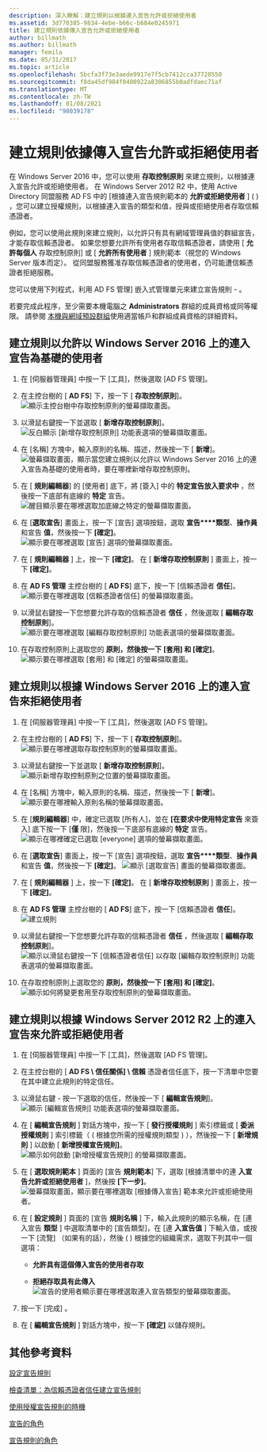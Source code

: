 ```yaml
---
description: 深入瞭解：建立規則以根據連入宣告允許或拒絕使用者
ms.assetid: 3d770385-9834-4ebe-b66c-b684e0245971
title: 建立規則依據傳入宣告允許或拒絕使用者
author: billmath
ms.author: billmath
manager: femila
ms.date: 05/31/2017
ms.topic: article
ms.openlocfilehash: 5bcfa3f73e3aede9917e7f5cb7412cca37728550
ms.sourcegitcommit: f8da45df984f0400922a8306855b0adfdaec71af
ms.translationtype: MT
ms.contentlocale: zh-TW
ms.lasthandoff: 01/08/2021
ms.locfileid: "98039178"
---
```

# <a name="create-a-rule-to-permit-or-deny-users-based-on-an-incoming-claim"></a>建立規則依據傳入宣告允許或拒絕使用者


在 Windows Server 2016 中，您可以使用 **存取控制原則** 來建立規則，以根據連入宣告允許或拒絕使用者。  在 Windows Server 2012 R2 中，使用 Active Directory 同盟服務 AD FS 中的 [根據連入宣告規則範本的 **允許或拒絕使用者** ] \( \) ，您可以建立授權規則，以根據連入宣告的類型和值，授與或拒絕使用者存取信賴憑證者。

例如，您可以使用此規則來建立規則，以允許只有具有網域管理員值的群組宣告，才能存取信賴憑證者。 如果您想要允許所有使用者存取信賴憑證者，請使用 [ **允許每個人** 存取控制原則] 或 [ **允許所有使用者** ] 規則範本（視您的 Windows Server 版本而定）。 從同盟服務獲准存取信賴憑證者的使用者，仍可能遭信賴憑證者拒絕服務。

您可以使用下列程式，利用 AD FS 管理] 嵌入式管理單元來建立宣告規則 \- 。

若要完成此程序，至少需要本機電腦之 **Administrators** 群組的成員資格或同等權限。  請參閱 [本機與網域預設群組](https://go.microsoft.com/fwlink/?LinkId=83477)使用適當帳戶和群組成員資格的詳細資料。

## <a name="to-create-a-rule-to-permit-users-based-on-an-incoming-claim-on-windows-server-2016"></a>建立規則以允許以 Windows Server 2016 上的連入宣告為基礎的使用者

1.  在 [伺服器管理員] 中按一下 [工具]，然後選取 [AD FS 管理]。

2.  在主控台樹的 [ **AD FS**] 下，按一下 [ **存取控制原則**]。
![顯示主控台樹中存取控制原則的螢幕擷取畫面。](media/Create-a-Rule-to-Permit-or-Deny-Users-Based-on-an-Incoming-Claim/permitdeny3.PNG)

3. 以滑鼠右鍵按一下並選取 [ **新增存取控制原則**]。
![反白顯示 [新增存取控制原則] 功能表選項的螢幕擷取畫面。](media/Create-a-Rule-to-Permit-or-Deny-Users-Based-on-an-Incoming-Claim/permitdeny4.PNG)

4. 在 [名稱] 方塊中，輸入原則的名稱、描述，然後按一下 [ **新增**]。
![螢幕擷取畫面，顯示當您建立規則以允許以 Windows Server 2016 上的連入宣告為基礎的使用者時，要在哪裡新增存取控制原則。](media/Create-a-Rule-to-Permit-or-Deny-Users-Based-on-an-Incoming-Claim/permitdeny5.PNG)

5. 在 [ **規則編輯器**] 的 [使用者] 底下，將 [簽入] 中的 **特定宣告放入要求中** ，然後按一下底部有底線的 **特定** 宣告。
![醒目顯示要在哪裡選取加底線之特定的螢幕擷取畫面。](media/Create-a-Rule-to-Permit-or-Deny-Users-Based-on-an-Incoming-Claim/permitdeny6.PNG)

6. 在 [**選取宣告**] 畫面上，按一下 [宣告] 選項按鈕，選取 **宣告****類型**、**操作員** 和宣告 **值**，然後按一下 **[確定]**。
![顯示要在哪裡選取 [宣告] 選項的螢幕擷取畫面。](media/Create-a-Rule-to-Permit-or-Deny-Users-Based-on-an-Incoming-Claim/permitdeny7.PNG)

7.  在 [ **規則編輯器** ] 上，按一下 **[確定]**。  在 [ **新增存取控制原則** ] 畫面上，按一下 **[確定]**。

8. 在 **AD FS 管理** 主控台樹的 [ **AD FS**] 底下，按一下 [信賴憑證者 **信任**]。
![顯示要在哪裡選取 [信賴憑證者信任] 的螢幕擷取畫面。](media/Create-a-Rule-to-Pass-Through-or-Filter-an-Incoming-Claim/claimrule9.PNG)

9.  以滑鼠右鍵按一下您想要允許存取的信賴憑證者 **信任** ，然後選取 [ **編輯存取控制原則**]。
![顯示要在哪裡選取 [編輯存取控制原則] 功能表選項的螢幕擷取畫面。](media/Create-a-Rule-to-Permit-All-Users/permitall2.PNG)

10. 在存取控制原則上選取您的 **原則，然後按一下** **[套用] 和 [確定]**。
![顯示要在哪裡選取 [套用] 和 [確定] 的螢幕擷取畫面。](media/Create-a-Rule-to-Permit-or-Deny-Users-Based-on-an-Incoming-Claim/permitdeny8.PNG)

## <a name="to-create-a-rule-to-deny-users-based-on-an-incoming-claim-on-windows-server-2016"></a>建立規則以根據 Windows Server 2016 上的連入宣告來拒絕使用者

1.  在 [伺服器管理員] 中按一下 [工具]，然後選取 [AD FS 管理]。

2.  在主控台樹的 [ **AD FS**] 下，按一下 [ **存取控制原則**]。
![顯示要在哪裡選取存取控制原則的螢幕擷取畫面。](media/Create-a-Rule-to-Permit-or-Deny-Users-Based-on-an-Incoming-Claim/permitdeny3.PNG)

3. 以滑鼠右鍵按一下並選取 [ **新增存取控制原則**]。
![顯示新增存取控制原則之位置的螢幕擷取畫面。](media/Create-a-Rule-to-Permit-or-Deny-Users-Based-on-an-Incoming-Claim/permitdeny4.PNG)

4. 在 [名稱] 方塊中，輸入原則的名稱、描述，然後按一下 [ **新增**]。
![顯示要在哪裡輸入原則名稱的螢幕擷取畫面。](media/Create-a-Rule-to-Permit-or-Deny-Users-Based-on-an-Incoming-Claim/permitdeny9.PNG)

5. 在 [**規則編輯器**] 中，確定已選取 [所有人]，並在 **[在要求中使用特定宣告** 來簽入] 底下按一下 [**僅** 限]，然後按一下底部有底線的 **特定** 宣告。
![顯示在哪裡確定已選取 [everyone] 選項的螢幕擷取畫面。](media/Create-a-Rule-to-Permit-or-Deny-Users-Based-on-an-Incoming-Claim/permitdeny10.PNG)

6. 在 [**選取宣告**] 畫面上，按一下 [宣告] 選項按鈕，選取 **宣告****類型**、**操作員** 和宣告 **值**，然後按一下 **[確定]**。
![顯示 [選取宣告] 畫面的螢幕擷取畫面。](media/Create-a-Rule-to-Permit-or-Deny-Users-Based-on-an-Incoming-Claim/permitdeny11.PNG)

7.  在 [ **規則編輯器** ] 上，按一下 **[確定]**。  在 [ **新增存取控制原則** ] 畫面上，按一下 **[確定]**。

8. 在 **AD FS 管理** 主控台樹的 [ **AD FS**] 底下，按一下 [信賴憑證者 **信任**]。
![建立規則](media/Create-a-Rule-to-Pass-Through-or-Filter-an-Incoming-Claim/claimrule9.PNG)

9.  以滑鼠右鍵按一下您想要允許存取的信賴憑證者 **信任** ，然後選取 [ **編輯存取控制原則**]。
![顯示以滑鼠右鍵按一下 [信賴憑證者信任] 以存取 [編輯存取控制原則] 功能表選項的螢幕擷取畫面。](media/Create-a-Rule-to-Permit-All-Users/permitall2.PNG)

10. 在存取控制原則上選取您的 **原則，然後按一下** **[套用] 和 [確定]**。
![顯示如何將變更套用至存取控制原則的螢幕擷取畫面。](media/Create-a-Rule-to-Permit-or-Deny-Users-Based-on-an-Incoming-Claim/permitdeny12.PNG)


## <a name="to-create-a-rule-to-permit-or-deny-users-based-on-an-incoming-claim-on-windows-server-2012-r2"></a>建立規則以根據 Windows Server 2012 R2 上的連入宣告來允許或拒絕使用者

1.  在 [伺服器管理員] 中按一下 [工具]，然後選取 [AD FS 管理]。

2.  在主控台樹的 [ **AD FS \\ 信任關係] \\ 信賴** 憑證者信任底下，按一下清單中您要在其中建立此規則的特定信任。

3.  以滑鼠右鍵 \- 按一下選取的信任，然後按一下 [ **編輯宣告規則**]。
![顯示 [編輯宣告規則] 功能表選項的螢幕擷取畫面。](media/Create-a-Rule-to-Pass-Through-or-Filter-an-Incoming-Claim/claimrule6.PNG)

4.  在 [ **編輯宣告規則** ] 對話方塊中，按一下 [ **發行授權規則** ] 索引標籤或 [ **委派授權規則** ] 索引標籤（ \( 根據您所需的授權規則類型 \) ），然後按一下 [ **新增規則** ] 以啟動 [ **新增授權宣告規則]**。
![顯示如何啟動 [新增授權宣告規則] 的螢幕擷取畫面。](media/Create-a-Rule-to-Permit-All-Users/permitall5.PNG)

5.  在 [ **選取規則範本** ] 頁面的 [宣告 **規則範本**] 下，選取 [根據清單中的連 **入宣告允許或拒絕使用者** ]，然後按 **[下一步]**。
![螢幕擷取畫面，顯示要在哪裡選取 [根據傳入宣告] 範本來允許或拒絕使用者。](media/Create-a-Rule-to-Permit-or-Deny-Users-Based-on-an-Incoming-Claim/permitdeny1.PNG)

6.  在 [ **設定規則** ] 頁面的 [宣告 **規則名稱** ] 下，輸入此規則的顯示名稱，在 [連入宣告 **類型** ] 中選取清單中的 [宣告類型]，在 [連 **入宣告值** ] 下輸入值，或按一下 [流覽] （如果有的話），然後 \( \) 根據您的組織需求，選取下列其中一個選項：

    -   **允許具有這個傳入宣告的使用者存取**

    -   **拒絕存取具有此傳入** 
 ![ 宣告的使用者顯示要在哪裡選取連入宣告類型的螢幕擷取畫面。](media/Create-a-Rule-to-Permit-or-Deny-Users-Based-on-an-Incoming-Claim/permitdeny2.PNG)
7.  按一下 [完成] 。

8.  在 [ **編輯宣告規則** ] 對話方塊中，按一下 **[確定]** 以儲存規則。

## <a name="additional-references"></a>其他參考資料
[設定宣告規則](Configure-Claim-Rules.md)

[檢查清單：為信賴憑證者信任建立宣告規則](/previous-versions/windows/it-pro/windows-server-2012-R2-and-2012/ee913578(v=ws.11))

[使用授權宣告規則的時機](../../ad-fs/technical-reference/When-to-Use-an-Authorization-Claim-Rule.md)

[宣告的角色](../../ad-fs/technical-reference/The-Role-of-Claims.md)

[宣告規則的角色](../../ad-fs/technical-reference/The-Role-of-Claim-Rules.md)
